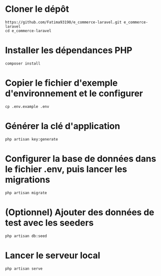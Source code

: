 # Cloner le dépôt
```
https://github.com/Fatima93190/e_commerce-laravel.git e_commerce-laravel
cd e_commerce-laravel
```

# Installer les dépendances PHP
```
composer install
```

# Copier le fichier d'exemple d'environnement et le configurer
```
cp .env.example .env
```

# Générer la clé d'application
```
php artisan key:generate
```

# Configurer la base de données dans le fichier .env, puis lancer les migrations
```
php artisan migrate
```

# (Optionnel) Ajouter des données de test avec les seeders
```
php artisan db:seed
```

# Lancer le serveur local
```
php artisan serve
```
